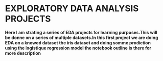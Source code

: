 # EXPLORATORY DATA ANALYSIS PROJECTS

**Here I am strating a series of EDA projects for learning purposes.This will be donne on a series of multiple datasets.In this first project we are doing EDA on a knowed dataset the iris dataset and doing somme prodiction using the logistique regression model the notebook outline is there for more description**